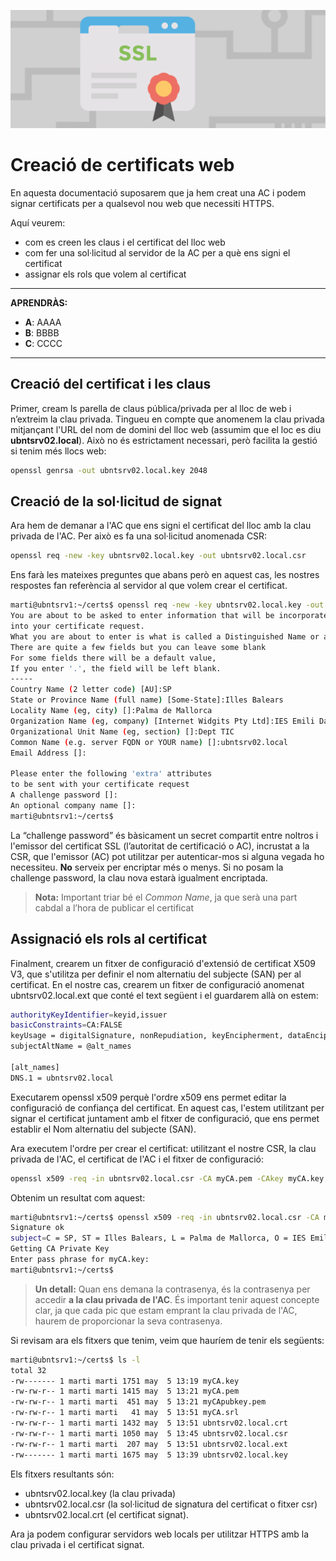 ![ImatgeCapçalera](attachments/ssl.png)
# Creació de certificats web

En aquesta documentació suposarem que ja hem creat una AC i podem signar certificats per a qualsevol nou web que necessiti HTTPS. 

Aquí veurem:
- com es creen les claus i el certificat del lloc web
- com fer una sol·licitud al servidor de la AC per a què ens signi el certificat
- assignar els rols que volem al certificat

---
**APRENDRÀS:**

- **A**: AAAA
- **B**: BBBB
- **C**: CCCC
---
## Creació del certificat i les claus

Primer, cream ls parella de claus pública/privada per al lloc de web i n’extreim la clau privada. Tingueu en compte que anomenem la clau privada mitjançant l'URL del nom de domini del lloc web (assumim que el loc es diu **ubntsrv02.local**). Això no és estrictament necessari, però facilita la gestió si tenim més llocs web:

```bash
openssl genrsa -out ubntsrv02.local.key 2048
```

## Creació de la sol·licitud de signat

Ara hem de demanar a l'AC que ens signi el certificat del lloc amb la clau privada de l'AC. Per això es fa una sol·licitud anomenada CSR:

```bash
openssl req -new -key ubntsrv02.local.key -out ubntsrv02.local.csr
```

Ens farà les mateixes preguntes que abans però en aquest cas, les nostres respostes fan referència al servidor al que volem crear el certificat.

```bash
marti@ubntsrv1:~/certs$ openssl req -new -key ubntsrv02.local.key -out ubntsrv02.local.csr  
You are about to be asked to enter information that will be incorporated  
into your certificate request.  
What you are about to enter is what is called a Distinguished Name or a DN.  
There are quite a few fields but you can leave some blank  
For some fields there will be a default value,  
If you enter '.', the field will be left blank.  
-----  
Country Name (2 letter code) [AU]:SP  
State or Province Name (full name) [Some-State]:Illes Balears  
Locality Name (eg, city) []:Palma de Mallorca  
Organization Name (eg, company) [Internet Widgits Pty Ltd]:IES Emili Darder  
Organizational Unit Name (eg, section) []:Dept TIC  
Common Name (e.g. server FQDN or YOUR name) []:ubntsrv02.local  
Email Address []:  
  
Please enter the following 'extra' attributes  
to be sent with your certificate request  
A challenge password []:  
An optional company name []:  
marti@ubntsrv1:~/certs$
```

La “challenge password” és bàsicament un secret compartit entre noltros  i l'emissor del certificat SSL (l’autoritat de certificació o AC), incrustat a la CSR, que l'emissor (AC) pot utilitzar per autenticar-mos si alguna vegada ho necessiteu. **No** serveix per encriptar més o menys. Si no posam la challenge password, la clau nova estarà igualment encriptada.

>**Nota:** Important triar bé el *Common Name*, ja que serà una part cabdal a l’hora de publicar el certificat

## Assignació els rols al certificat

Finalment, crearem un fitxer de configuració d'extensió de certificat X509 V3, que s'utilitza per definir el nom alternatiu del subjecte (SAN) per al certificat. En el nostre cas, crearem un fitxer de configuració anomenat ubntsrv02.local.ext que conté el text següent i el guardarem allà on estem:

```bash
authorityKeyIdentifier=keyid,issuer  
basicConstraints=CA:FALSE  
keyUsage = digitalSignature, nonRepudiation, keyEncipherment, dataEncipherment  
subjectAltName = @alt_names  
  
[alt_names]  
DNS.1 = ubntsrv02.local
```

Executarem openssl x509 perquè l'ordre x509 ens permet editar la configuració de confiança del certificat. En aquest cas, l'estem utilitzant per signar el certificat juntament amb el fitxer de configuració, que ens permet establir el Nom alternatiu del subjecte (SAN). 

Ara executem l'ordre per crear el certificat: utilitzant el nostre CSR, la clau privada de l'AC, el certificat de l'AC i el fitxer de configuració:

```bash
openssl x509 -req -in ubntsrv02.local.csr -CA myCA.pem -CAkey myCA.key -CAcreateserial -out ubntsrv02.local.crt -days 825 -sha256 -extfile ubntsrv02.local.ext
```

Obtenim un resultat com aquest:

```bash
marti@ubntsrv1:~/certs$ openssl x509 -req -in ubntsrv02.local.csr -CA myCA.pem -CAkey myCA.key -CAcreateserial -out ubntsrv02.local.crt -days 825 -sha256 -extfile ubntsrv02.local.ext  
Signature ok  
subject=C = SP, ST = Illes Balears, L = Palma de Mallorca, O = IES Emili Darder, OU = Dept TIC, CN = ubntsrv02.local  
Getting CA Private Key  
Enter pass phrase for myCA.key:  
marti@ubntsrv1:~/certs$
```

>**Un detall:** Quan ens demana la contrasenya, és la contrasenya per accedir **a la clau privada de l'AC**. És important tenir aquest concepte clar, ja que cada pic que estam emprant la clau privada de l'AC, haurem de proporcionar la seva contrasenya.

Si revisam ara els fitxers que tenim, veim que hauríem de tenir els següents:

```bash
marti@ubntsrv1:~/certs$ ls -l  
total 32  
-rw------- 1 marti marti 1751 may  5 13:19 myCA.key  
-rw-rw-r-- 1 marti marti 1415 may  5 13:21 myCA.pem  
-rw-rw-r-- 1 marti marti  451 may  5 13:21 myCApubkey.pem  
-rw-rw-r-- 1 marti marti   41 may  5 13:51 myCA.srl  
-rw-rw-r-- 1 marti marti 1432 may  5 13:51 ubntsrv02.local.crt  
-rw-rw-r-- 1 marti marti 1050 may  5 13:45 ubntsrv02.local.csr  
-rw-rw-r-- 1 marti marti  207 may  5 13:51 ubntsrv02.local.ext  
-rw------- 1 marti marti 1675 may  5 13:39 ubntsrv02.local.key
```

Els fitxers resultants són: 
- ubntsrv02.local.key (la clau privada)
- ubntsrv02.local.csr (la sol·licitud de signatura del certificat o fitxer csr)
- ubntsrv02.local.crt (el certificat signat). 

Ara ja podem configurar servidors web locals per utilitzar HTTPS amb la clau privada i el certificat signat.